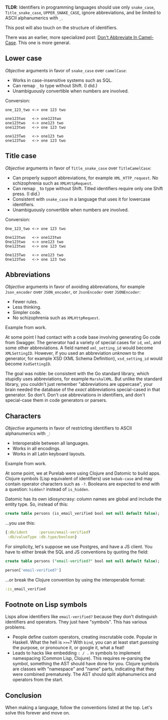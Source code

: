 **TLDR**: Identifiers in programming languages should use only `snake_case`, `Title_snake_case`, `UPPER_SNAKE_CASE`, ignore abbreviations, and be limited to ASCII alphanumerics with `_`.

This post will also touch on the structure of identifiers.

There was an earlier, more specialized post: [Don't Abbreviate In Camel-Case](/posts/camel-case-abbr). This one is more general.

## Lower case

_Objective_ arguments in favor of `snake_case` over `camelCase`:

* Works in case-insensitive systems such as SQL.
* Can remap `_` to type without Shift. (I did.)
* Unambiguously convertible when numbers are involved.

Conversion:

```
one_123_two <-> one 123 two

one123two   <-> one123two
one123two   <-> one123 two
one123two   <-> one 123 two

one123Two   <-> one123 two
one123Two   <-> one 123 two
```

## Title case

_Objective_ arguments in favor of `Title_snake_case` over `TitleCamelCase`:

* Can properly support abbreviations, for example `XML_HTTP_request`. No schizophrenia such as `XMLHttpRequest`.
* Can remap `_` to type without Shift. Titled identifiers require only one Shift press. (I did.)
* Consistent with `snake_case` in a language that uses it for lowercase identifiers.
* Unambiguously convertible when numbers are involved.

Conversion:

```
One_123_two <-> one 123 two

One123two   <-> one123two
One123two   <-> one123 two
One123two   <-> one 123 two

One123Two   <-> one123 two
One123Two   <-> one 123 two
```

## Abbreviations

_Objective_ arguments in favor of avoiding abbreviations, for example `Json_encoder` over `JSON_encoder`, or `JsonEncoder` over `JSONEncoder`:

* Fewer rules.
* Less thinking.
* Simpler code.
* No schizophrenia such as `XMLHttpRequest`.

Example from work.

At some point I had contact with a code base involving generating Go code from Swagger. The generator had a variety of special cases for `id`, `xml`, and some other abbreviations. A field named `xml_setting_id` would become `XMLSettingID`. However, if you used an abbreviation _unknown_ to the generator, for example XSD (XML Schema Definition), `xsd_setting_id` would become `XsdSettingID`.

The goal was noble: be consistent with the Go standard library, which stupidly uses abbreviations, for example `MarshalXML`. But unlike the standard library, you couldn't just remember "abbreviations are uppercase", your brain needed the database of the _exact_ abbreviations special-cased in that generator. So don't. Don't use abbreviations in identifiers, and don't special-case them in code generators or parsers.

## Characters

_Objective_ arguments in favor of restricting identifiers to ASCII alphanumerics with `_`:

* Interoperable between all languages.
* Works in all encodings.
* Works in all Latin keyboard layouts.

Example from work.

At some point, we at Purelab were using Clojure and Datomic to build apps. Clojure symbols (Lisp equivalent of identifiers) use `kebab-case` and may contain operator characters such as `-?`. Booleans are expected to end with a question: `hidden?` instead of `is_hidden`.

Datomic has its own idiosyncrasy: column names are global and include the entity type. So, instead of this:

```sql
create table persons (is_email_verified bool not null default false);
```

...you use this:

```clj
{:db/ident     :person/email-verified?
 :db/valueType :db.type/boolean}
```

For simplicity, let's suppose we use Postgres, and have a JS client. You have to either break the SQL and JS conventions by quoting the field:

```sql
create table persons ("email-verified?" bool not null default false);
```

```js
person['email-verified?']
```

...or break the Clojure convention by using the interoperable format:

```clj
:is_email_verified
```

## Footnote on Lisp symbols

Lisps allow identifiers like `email-verified?` because they don't distinguish identifiers and operators. They just have "symbols". This has various problems.

* People define custom operators, creating inscrutable code. Popular in Haskell. What the hell is `>>=`? With `bind`, you can at least start _guessing_ the purpose, or pronounce it, or google it, what a feat!
* Leads to hacks like embedding `: / .` in symbols to implement namespacing (Common Lisp, Clojure). This requires re-parsing the symbol, something the AST should have done for you. Clojure symbols are classes with "namespace" and "name" parts, indicating that they were combined prematurely. The AST should split alphanumerics and operators from the start.

## Conclusion

When making a language, follow the conventions listed at the top. Let's solve this forever and move on.
